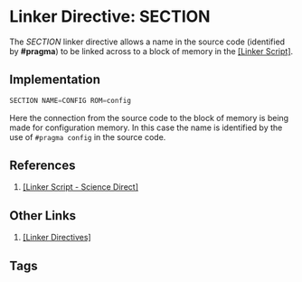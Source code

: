 # Linker Directive: SECTION

The *SECTION* linker directive allows a name in the source code (identified by **#pragma**) to be linked across to a block of memory in the [\[Linker Script\]](../202202102126).  

## Implementation
```c
SECTION	NAME=CONFIG	ROM=config
```

Here the connection from the source code to the block of memory is being made for configuration memory. In this case the name is identified by the use of `#pragma config` in the source code.  

## References
1. [\[Linker Script - Science Direct\]](https://www.sciencedirect.com/topics/engineering/linker-script)  

## Other Links
1. [\[Linker Directives\]](../202202120014)  
## Tags
